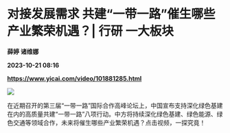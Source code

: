 # 对接发展需求 共建“一带一路”催生哪些产业繁荣机遇？| 行研 一大板块
**薛婷 诸维娜**

**2023-10-21 08:16**

**https://www.yicai.com/video/101881285.html**

![](http://imgcdn.yicai.com/vms-new/2023/10/cab4e10e-db07-4db0-b025-55732bca8820.jpg) 

在近期召开的第三届“一带一路”国际合作高峰论坛上，中国宣布支持深化绿色基建在内的高质量共建“一带一路”八项行动。中方将持续深化绿色基建、绿色能源、绿色交通等领域合作，未来将催生哪些产业繁荣机遇？点击视频，一探究竟！